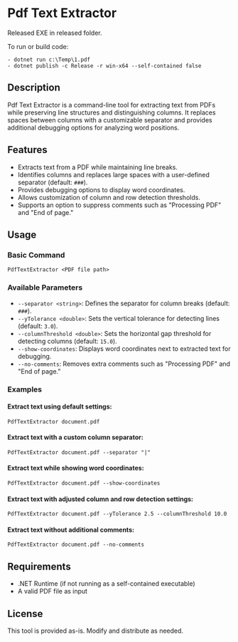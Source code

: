 # Pdf Text Extractor

Released EXE in released folder.

To run or build code:
```
- dotnet run c:\Temp\1.pdf
- dotnet publish -c Release -r win-x64 --self-contained false
```

## Description
Pdf Text Extractor is a command-line tool for extracting text from PDFs while preserving line structures and distinguishing columns. It replaces spaces between columns with a customizable separator and provides additional debugging options for analyzing word positions.

## Features
- Extracts text from a PDF while maintaining line breaks.
- Identifies columns and replaces large spaces with a user-defined separator (default: `###`).
- Provides debugging options to display word coordinates.
- Allows customization of column and row detection thresholds.
- Supports an option to suppress comments such as "Processing PDF" and "End of page."

## Usage

### Basic Command
```
PdfTextExtractor <PDF file path>
```

### Available Parameters
- `--separator <string>`: Defines the separator for column breaks (default: `###`).
- `--yTolerance <double>`: Sets the vertical tolerance for detecting lines (default: `3.0`).
- `--columnThreshold <double>`: Sets the horizontal gap threshold for detecting columns (default: `15.0`).
- `--show-coordinates`: Displays word coordinates next to extracted text for debugging.
- `--no-comments`: Removes extra comments such as "Processing PDF" and "End of page."

### Examples
#### Extract text using default settings:
```
PdfTextExtractor document.pdf
```

#### Extract text with a custom column separator:
```
PdfTextExtractor document.pdf --separator "|"
```

#### Extract text while showing word coordinates:
```
PdfTextExtractor document.pdf --show-coordinates
```

#### Extract text with adjusted column and row detection settings:
```
PdfTextExtractor document.pdf --yTolerance 2.5 --columnThreshold 10.0
```

#### Extract text without additional comments:
```
PdfTextExtractor document.pdf --no-comments
```

## Requirements
- .NET Runtime (if not running as a self-contained executable)
- A valid PDF file as input

## License
This tool is provided as-is. Modify and distribute as needed.

